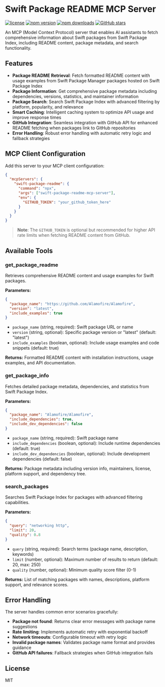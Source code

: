 # Swift Package README MCP Server

[![license](https://img.shields.io/npm/l/swift-package-readme-mcp-server)](https://github.com/elchika-inc/swift-package-readme-mcp-server/blob/main/LICENSE)
[![npm version](https://img.shields.io/npm/v/swift-package-readme-mcp-server)](https://www.npmjs.com/package/swift-package-readme-mcp-server)
[![npm downloads](https://img.shields.io/npm/dm/swift-package-readme-mcp-server)](https://www.npmjs.com/package/swift-package-readme-mcp-server)
[![GitHub stars](https://img.shields.io/github/stars/elchika-inc/swift-package-readme-mcp-server)](https://github.com/elchika-inc/swift-package-readme-mcp-server)

An MCP (Model Context Protocol) server that enables AI assistants to fetch comprehensive information about Swift packages from Swift Package Index, including README content, package metadata, and search functionality.

## Features

- **Package README Retrieval**: Fetch formatted README content with usage examples from Swift Package Manager packages hosted on Swift Package Index
- **Package Information**: Get comprehensive package metadata including dependencies, versions, statistics, and maintainer information
- **Package Search**: Search Swift Package Index with advanced filtering by platform, popularity, and relevance
- **Smart Caching**: Intelligent caching system to optimize API usage and improve response times
- **GitHub Integration**: Seamless integration with GitHub API for enhanced README fetching when packages link to GitHub repositories
- **Error Handling**: Robust error handling with automatic retry logic and fallback strategies

## MCP Client Configuration

Add this server to your MCP client configuration:

```json
{
  "mcpServers": {
    "swift-package-readme": {
      "command": "npx",
      "args": ["swift-package-readme-mcp-server"],
      "env": {
        "GITHUB_TOKEN": "your_github_token_here"
      }
    }
  }
}
```

> **Note**: The `GITHUB_TOKEN` is optional but recommended for higher API rate limits when fetching README content from GitHub.

## Available Tools

### get_package_readme

Retrieves comprehensive README content and usage examples for Swift packages.

**Parameters:**
```json
{
  "package_name": "https://github.com/Alamofire/Alamofire",
  "version": "latest",
  "include_examples": true
}
```

- `package_name` (string, required): Swift package URL or name
- `version` (string, optional): Specific package version or "latest" (default: "latest")
- `include_examples` (boolean, optional): Include usage examples and code snippets (default: true)

**Returns:** Formatted README content with installation instructions, usage examples, and API documentation.

### get_package_info

Fetches detailed package metadata, dependencies, and statistics from Swift Package Index.

**Parameters:**
```json
{
  "package_name": "Alamofire/Alamofire",
  "include_dependencies": true,
  "include_dev_dependencies": false
}
```

- `package_name` (string, required): Swift package name
- `include_dependencies` (boolean, optional): Include runtime dependencies (default: true)
- `include_dev_dependencies` (boolean, optional): Include development dependencies (default: false)

**Returns:** Package metadata including version info, maintainers, license, platform support, and dependency tree.

### search_packages

Searches Swift Package Index for packages with advanced filtering capabilities.

**Parameters:**
```json
{
  "query": "networking http",
  "limit": 20,
  "quality": 0.8
}
```

- `query` (string, required): Search terms (package name, description, keywords)
- `limit` (number, optional): Maximum number of results to return (default: 20, max: 250)
- `quality` (number, optional): Minimum quality score filter (0-1)

**Returns:** List of matching packages with names, descriptions, platform support, and relevance scores.

## Error Handling

The server handles common error scenarios gracefully:

- **Package not found**: Returns clear error messages with package name suggestions
- **Rate limiting**: Implements automatic retry with exponential backoff
- **Network timeouts**: Configurable timeout with retry logic
- **Invalid package names**: Validates package name format and provides guidance
- **GitHub API failures**: Fallback strategies when GitHub integration fails

## License

MIT